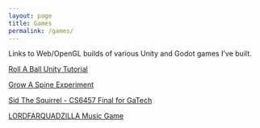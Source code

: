 ```yaml
---
layout: page
title: Games
permalink: /games/
---
```

Links to Web/OpenGL builds of various Unity and Godot games I've built.

[Roll A Ball Unity Tutorial](https://brue.land/RollABall/)

[Grow A Spine Experiment](https://brue.land/GrowASpine/)

[Sid The Squirrel - CS6457 Final for GaTech](https://www.youtube.com/watch?v=l4dxJOaDrnA&ab_channel=WesleyBrueland)

[LORDFARQUADZILLA Music Game](https://brue.land/LORDFARQUADZILLA/)
